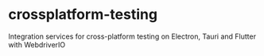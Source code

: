 # crossplatform-testing
Integration services for cross-platform testing on Electron, Tauri and Flutter with WebdriverIO
